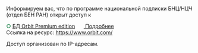<p>
Информируем вас, что по программе национальной подписки БНЦ/НЦЧ (отдел БЕН РАН) открыт доступ к
</p>

<p>
<font color=seagreen><b> &#9675;</b></font>
<a href="https://www.orbit.com/"> БД Orbit Premium edition</a>   &nbsp;&nbsp;&nbsp;&nbsp;&nbsp;<a href="http://chglib.icp.ac.ru/more/БД Orbit Premium edition.docx"> Подробнее </a>
<br>
Ссылка на ресурс: <a href="https://www.orbit.com/"> https://www.orbit.com/ </a>
</p>

<p>
Доступ организован по IP-адресам.
</p>
